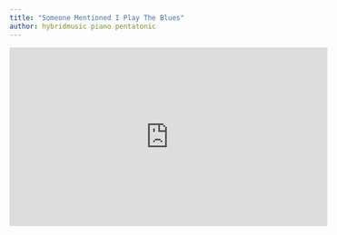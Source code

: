 ```yaml
---
title: "Someone Mentioned I Play The Blues"
author: hybridmusic piano pentatonic
---
```

<iframe title="Someone Mentioned I do The Blues" src="https://video.ploud.jp/videos/embed/39bd5fd3-c72a-4aa2-92c1-aafdd5b2acc9" allowfullscreen="" sandbox="allow-same-origin allow-scripts allow-popups" width="560" height="315" frameborder="0"></iframe>
